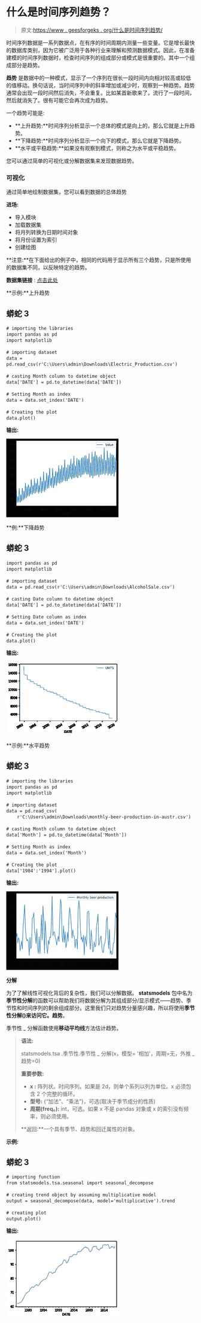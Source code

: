 # 什么是时间序列趋势？

> 原文:[https://www . geesforgeks . org/什么是时间序列趋势/](https://www.geeksforgeeks.org/what-is-a-trend-in-time-series/)

时间序列数据是一系列数据点，在有序的时间周期内测量一些变量。它是增长最快的数据库类别，因为它被广泛用于各种行业来理解和预测数据模式。因此，在准备建模的时间序列数据时，检查时间序列的组成部分或模式是很重要的。其中一个组成部分是趋势。

**趋势** 是数据中的一种模式，显示了一个序列在很长一段时间内向相对较高或较低的值移动。换句话说，当时间序列中的斜率增加或减少时，观察到一种趋势。趋势通常会出现一段时间然后消失，不会重复。比如某首新歌来了，流行了一段时间，然后就消失了。很有可能它会再次成为趋势。

一个趋势可能是:

*   **上升趋势:**时间序列分析显示一个总体的模式是向上的，那么它就是上升趋势。
*   **下降趋势:**时间序列分析显示一个向下的模式，那么它就是下降趋势。
*   **水平或平稳趋势:**如果没有观察到模式，则称之为水平或平稳趋势。

您可以通过简单的可视化或分解数据集来发现数据趋势。

### **可视化**

通过简单地绘制数据集，您可以看到数据的总体趋势

**进场:**

*   导入模块
*   加载数据集
*   将月列转换为日期时间对象
*   将月份设置为索引
*   创建绘图

**注意:**在下面给出的例子中，相同的代码用于显示所有三个趋势，只是所使用的数据集不同，以反映特定的趋势。

**数据集链接** : [点击此处](https://drive.google.com/drive/folders/1McHL_i0Hq7d2qWN-TPldFxFEbO5etrPa?usp=sharing)

**示例:**上升趋势

## 蟒蛇 3

```
# importing the libraries
import pandas as pd
import matplotlib

# importing dataset
data = pd.read_csv(r'C:\Users\admin\Downloads\Electric_Production.csv')

# casting Month column to datetime object
data['DATE'] = pd.to_datetime(data['DATE'])

# Setting Month as index
data = data.set_index('DATE')

# Creating the plot
data.plot()
```

**输出:**

![](img/73ac3676470014cfaeb3aca3d11c7db3.png)

**例:**下降趋势

## 蟒蛇 3

```
import pandas as pd
import matplotlib

# importing dataset
data = pd.read_csv(r'C:\Users\admin\Downloads\AlcoholSale.csv')

# casting Date column to datetime object
data['DATE'] = pd.to_datetime(data['DATE'])

# Setting Date column as index
data = data.set_index('DATE')

# Creating the plot
data.plot()
```

**输出:**

![](img/9293a8d58a122f7abe3299dabba99de0.png)

**示例:**水平趋势

## 蟒蛇 3

```
# importing the libraries
import pandas as pd
import matplotlib

# importing dataset
data = pd.read_csv(
    r'C:\Users\admin\Downloads\monthly-beer-production-in-austr.csv')

# casting Month column to datetime object
data['Month'] = pd.to_datetime(data['Month'])

# Setting Month as index
data = data.set_index('Month')

# Creating the plot
data['1984':'1994'].plot()
```

**输出:**

![](img/e55191ba27c7fe21a01ecb141f8ccc2f.png)

**分解**

为了了解线性可视化背后的复杂性，我们可以分解数据。 **statsmodels** 包中名为**季节性分解**的函数可以帮助我们将数据分解为其组成部分/显示模式——趋势、季节性和时间序列的剩余组成部分。这里我们只对趋势分量感兴趣，所以将使用**季节性分解()来访问它。趋势**。

季节性 _ 分解函数使用**移动平均线**方法估计趋势。

> **语法:**
> 
> statsmodels.tsa .季节性.季节性 _ 分解(x，模型= '相加'，周期=无，外推 _ 趋势=0)
> 
> **重要参数:**
> 
> *   **x :** 阵列状。时间序列。如果是 2d，则单个系列以列为单位。x 必须包含 2 个完整的循环。
> *   **型号:** {“加法”、“乘法”}，可选(取决于季节成分的性质)
> *   **周期(freq。):** int，可选。如果 x 不是 pandas 对象或 x 的索引没有频率，则必须使用。
> 
> **返回:**一个具有季节、趋势和回迁属性的对象。

**示例:**

## 蟒蛇 3

```
# importing function
from statsmodels.tsa.seasonal import seasonal_decompose

# creating trend object by assuming multiplicative model
output = seasonal_decompose(data, model='multiplicative').trend

# creating plot
output.plot()
```

**输出:**

![](img/ef95901df236df991c4a768d9e86c271.png)